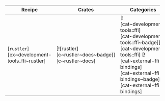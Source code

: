 | Recipe | Crates | Categories |
|--------|--------|------------|
| [`rustler`][ex~development-tools_ffi~rustler] | [![rustler][c~rustler~docs~badge]][c~rustler~docs] | [![cat~development-tools::ffi][cat~development-tools::ffi~badge]][cat~development-tools::ffi] [![cat~external-ffi-bindings][cat~external-ffi-bindings~badge]][cat~external-ffi-bindings] |
